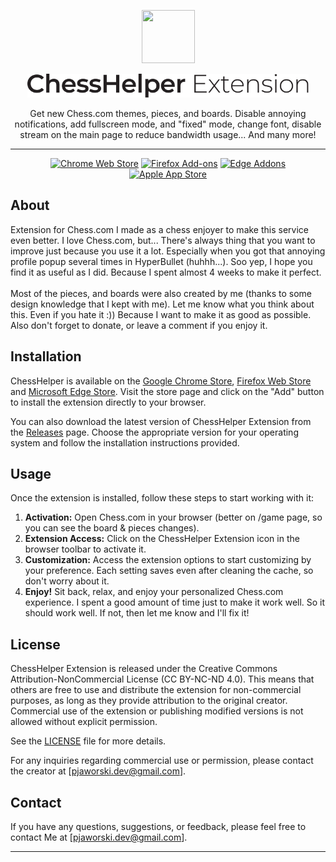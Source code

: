<p align="center">
  <img src="https://github.com/ChessHelper/ChessHelper/assets/47056812/3962adcb-a242-4146-93e2-3ad8a89492f4" width="85" height="85"/>
</p>

<p align="center">
  <img src="https://raw.githubusercontent.com/ChessHelper/ChessHelper/9c769c34bdac9ef0f4f7bd07dfb94afd0793ca0d/chrome/assets/img/text.svg" width="450px" height="auto"/>
</p>

<p align="center">
Get new Chess.com themes, pieces, and boards. Disable annoying notifications, add fullscreen mode, and "fixed" mode, change font, disable stream on the main page to reduce bandwidth usage... And many more!
</p>

***

<p align="center"><a rel="noreferrer noopener" href="https://chrome.google.com/webstore/detail/ChessHelper-improve-chess/kdkckejnngdmlcephpnfaggaeofloode/"><img alt="Chrome Web Store" src="https://img.shields.io/badge/Chrome-141e24.svg?&style=for-the-badge&logo=google-chrome&logoColor=white"></a>  <a rel="noreferrer noopener" href="https://addons.mozilla.org/en-US/firefox/addon/ChessHelper/"><img alt="Firefox Add-ons" src="https://img.shields.io/badge/Firefox-141e24.svg?&style=for-the-badge&logo=firefox-browser&logoColor=white"></a>  <a rel="noreferrer noopener" title="Very Soon (on review)" href="#mc"><img alt="Edge Addons" src="https://img.shields.io/badge/Edge-141e24.svg?&style=for-the-badge&logo=microsoft-edge&logoColor=white"></a>  <a href="#soon" title="Soon" rel="noreferrer noopener"><img height="28" alt="Apple App Store" src="https://img.shields.io/badge/Safari-141e24.svg?&style=for-the-badge&logo=microsoft-edge&logoColor=white"></a>



## About

Extension for Chess.com I made as a chess enjoyer to make this service even better. 
I love Chess.com, but... There's always thing that you want to improve just because you use it a lot. Especially when you got that annoying profile popup several times in HyperBullet (huhhh...). Soo yep, I hope you find it as useful as I did. Because I spent almost 4 weeks to make it perfect. <br><br> Most of the pieces, and boards were also created by me (thanks to some design knowledge that I kept with me). Let me know what you think about this. Even if you hate it :)) Because I want to make it as good as possible. Also don't forget to donate, or leave a comment if you enjoy it.


## Installation

ChessHelper is available on the [Google Chrome Store](https://chrome.google.com/webstore/detail/ChessHelper-improve-chess/kdkckejnngdmlcephpnfaggaeofloode/), [Firefox Web Store](https://addons.mozilla.org/en-US/firefox/addon/ChessHelper/) and [Microsoft Edge Store](#ms). Visit the store page and click on the "Add" button to install the extension directly to your browser.

You can also download the latest version of ChessHelper Extension from the [Releases](https://github.com/ChessHelper/ChessHelper/releases) page. Choose the appropriate version for your operating system and follow the installation instructions provided.

## Usage

Once the extension is installed, follow these steps to start working with it:

1. **Activation:** Open Chess.com in your browser (better on /game page, so you can see the board & pieces changes).
2. **Extension Access:** Click on the ChessHelper Extension icon in the browser toolbar to activate it.
3. **Customization:** Access the extension options to start customizing by your preference. Each setting saves even after cleaning the cache, so don't worry about it.
4. **Enjoy!** Sit back, relax, and enjoy your personalized Chess.com experience. I spent a good amount of time just to make it work well. So it should work well. If not, then let me know and I'll fix it!

## License

ChessHelper Extension is released under the Creative Commons Attribution-NonCommercial License (CC BY-NC-ND 4.0). This means that others are free to use and distribute the extension for non-commercial purposes, as long as they provide attribution to the original creator. Commercial use of the extension or publishing modified versions is not allowed without explicit permission.

See the [LICENSE](https://github.com/ChessHelper/ChessHelper/blob/main/LICENSE.md) file for more details.

For any inquiries regarding commercial use or permission, please contact the creator at [pjaworski.dev@gmail.com].

## Contact

If you have any questions, suggestions, or feedback, please feel free to contact Me at [pjaworski.dev@gmail.com].

---

